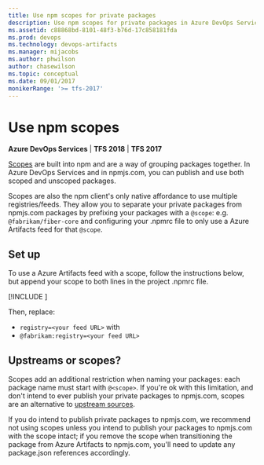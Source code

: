 ```yaml
---
title: Use npm scopes for private packages
description: Use npm scopes for private packages in Azure DevOps Services
ms.assetid: c88868bd-8101-48f3-b76d-17c858181fda
ms.prod: devops
ms.technology: devops-artifacts
ms.manager: mijacobs
ms.author: phwilson
author: chasewilson
ms.topic: conceptual
ms.date: 09/01/2017
monikerRange: '>= tfs-2017'
---
```


# Use npm scopes

**Azure DevOps Services** | **TFS 2018** | **TFS 2017**

[Scopes](https://docs.npmjs.com/misc/scope) are built into npm and are a way of grouping packages together.
In Azure DevOps Services and in npmjs.com, you can publish and use both scoped and unscoped packages. 

Scopes are also the npm client's only native affordance to use multiple registries/feeds.
They allow you to separate your private packages from npmjs.com packages by prefixing your packages with a `@scope`:
e.g. `@fabrikam/fiber-core` and configuring your .npmrc file to only use a Azure Artifacts feed for that `@scope`. 

## Set up
To use a Azure Artifacts feed with a scope, follow the instructions below, but append your scope to both lines in the project .npmrc file.

[!INCLUDE [](../_shared/npm/npmrc.md)]

 Then, replace:
- `registry=<your feed URL>` with
- `@fabrikam:registry=<your feed URL>`

## Upstreams or scopes?
Scopes add an additional restriction when naming your packages: each package name must start with `@<scope>`. If you're ok with this limitation, and don't intend to ever publish your private packages to npmjs.com, scopes are an alternative to [upstream sources](upstream-sources.md).

If you do intend to publish private packages to npmjs.com, we recommend not using scopes unless you intend to publish your packages to npmjs.com with the scope intact; if you remove the scope when transitioning the package from Azure Artifacts to npmjs.com, you'll need to update any package.json references accordingly.
